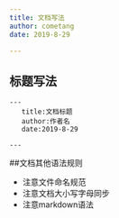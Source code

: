 ```yaml
---
title: 文档写法
author: cometang
date: 2019-8-29

---
```


## 标题写法
 ```
 ---
	title:文档标题
	author:作者名
	date:2019-8-29
	
 ---
 ```
 

 ##文档其他语法规则
 - 注意文件命名规范
 - 注意文档大小写字母同步
 - 注意markdown语法
 
 